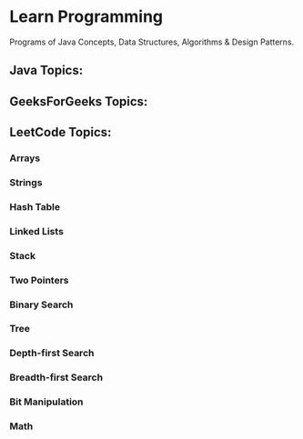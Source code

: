 # Learn Programming

Programs of Java Concepts, Data Structures, Algorithms & Design Patterns.

## Java Topics:

## GeeksForGeeks Topics:

## LeetCode Topics:

### Arrays

### Strings

### Hash Table

### Linked Lists

### Stack

### Two Pointers

### Binary Search

### Tree

### Depth-first Search

### Breadth-first Search

### Bit Manipulation

### Math
